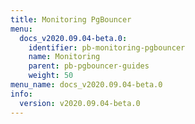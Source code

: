 ```yaml
---
title: Monitoring PgBouncer
menu:
  docs_v2020.09.04-beta.0:
    identifier: pb-monitoring-pgbouncer
    name: Monitoring
    parent: pb-pgbouncer-guides
    weight: 50
menu_name: docs_v2020.09.04-beta.0
info:
  version: v2020.09.04-beta.0
---
```


